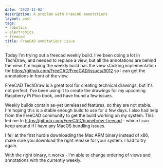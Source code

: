 ```yaml
---
date: '2022-11-02'
description: A problem with FreeCAD annotations
layout: post
tags:
- robotics
- electronics
- freecad
title: FreeCAD annotations issue
---
```

Today I'm trying out a freecad weekly build. I've been doing a lot in TechDraw, and needed to replace a view, but all the annotations are behind the view. I'm hoping the weekly build has the view stacking implementation for <https://github.com/FreeCAD/FreeCAD/issues/6012> so I can get the annotations in front of the view.

FreeCAD TechDraw is a great tool for creating technical drawings, but it's not perfect. I've been using it to create the drawings for my upcoming Raspberry Pi Pico book, and have found a few issues.

Weekly builds contain as-yet unreleased features, so they are not stable. I'm hoping this is a stable enough build to use for a few days. I also had help from the FreeCAD community to get the build working on my system. This led me to <https://github.com/FreeCAD/homebrew-freecad> - which I can keep around if I have any MacOS bundling issues.

I fell at the first hurdle downloading the Mac ARM binary instead of x86, make sure you download the right release for your system. I had to try again.

With the right binary, it works - I'm able to change ordering of views and annotations with the currently weekly.
